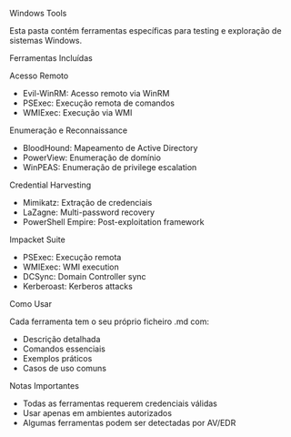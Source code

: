 Windows Tools

Esta pasta contém ferramentas específicas para testing e exploração de sistemas Windows.

 Ferramentas Incluídas

 Acesso Remoto
- Evil-WinRM: Acesso remoto via WinRM
- PSExec: Execução remota de comandos
- WMIExec: Execução via WMI

 Enumeração e Reconnaissance
- BloodHound: Mapeamento de Active Directory
- PowerView: Enumeração de domínio
- WinPEAS: Enumeração de privilege escalation

 Credential Harvesting
- Mimikatz: Extração de credenciais
- LaZagne: Multi-password recovery
- PowerShell Empire: Post-exploitation framework

 Impacket Suite
- PSExec: Execução remota
- WMIExec: WMI execution
- DCSync: Domain Controller sync
- Kerberoast: Kerberos attacks

 Como Usar

Cada ferramenta tem o seu próprio ficheiro .md com:
- Descrição detalhada
- Comandos essenciais
- Exemplos práticos
- Casos de uso comuns

 Notas Importantes

- Todas as ferramentas requerem credenciais válidas
- Usar apenas em ambientes autorizados
- Algumas ferramentas podem ser detectadas por AV/EDR